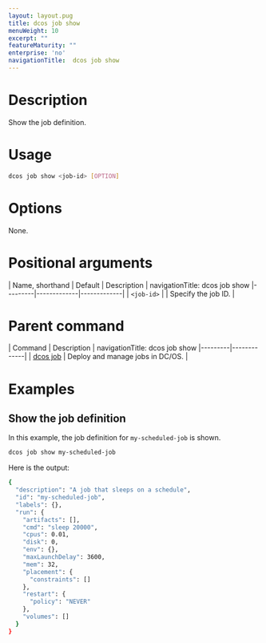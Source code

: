 ```yaml
---
layout: layout.pug
title: dcos job show
menuWeight: 10
excerpt: ""
featureMaturity: ""
enterprise: 'no'
navigationTitle:  dcos job show
---
```


<!-- This source repo for this topic is https://github.com/dcos/dcos-docs -->

    
# Description
Show the job definition.

# Usage

```bash
dcos job show <job-id> [OPTION]
```

# Options

None.

# Positional arguments

| Name, shorthand | Default | Description |
navigationTitle:  dcos job show
|---------|-------------|-------------|
| `<job-id>`   |             |  Specify the job ID. |

# Parent command

| Command | Description |
navigationTitle:  dcos job show
|---------|-------------|
| [dcos job](/docs/1.10/cli/command-reference/dcos-job/) |  Deploy and manage jobs in DC/OS. |

# Examples

## Show the job definition

In this example, the job definition for `my-scheduled-job` is shown.

```bash
dcos job show my-scheduled-job
```

Here is the output:

```bash
{
  "description": "A job that sleeps on a schedule",
  "id": "my-scheduled-job",
  "labels": {},
  "run": {
    "artifacts": [],
    "cmd": "sleep 20000",
    "cpus": 0.01,
    "disk": 0,
    "env": {},
    "maxLaunchDelay": 3600,
    "mem": 32,
    "placement": {
      "constraints": []
    },
    "restart": {
      "policy": "NEVER"
    },
    "volumes": []
  }
}
```
